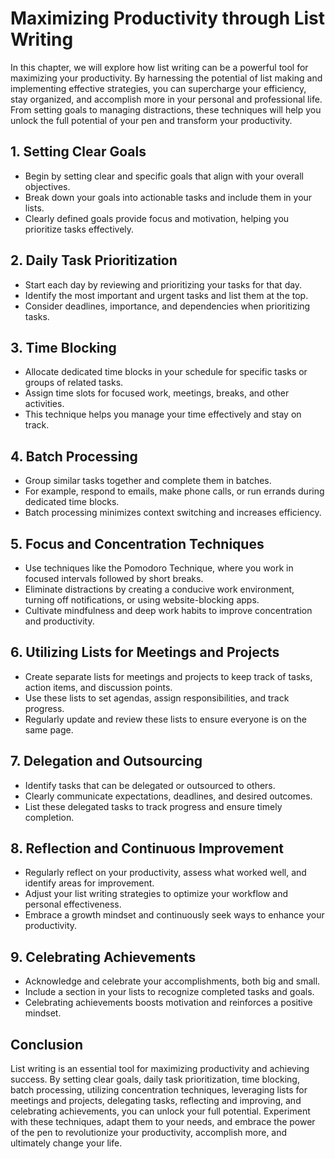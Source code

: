 Maximizing Productivity through List Writing
=======================================================

In this chapter, we will explore how list writing can be a powerful tool for maximizing your productivity. By harnessing the potential of list making and implementing effective strategies, you can supercharge your efficiency, stay organized, and accomplish more in your personal and professional life. From setting goals to managing distractions, these techniques will help you unlock the full potential of your pen and transform your productivity.

**1. Setting Clear Goals**
--------------------------

* Begin by setting clear and specific goals that align with your overall objectives.
* Break down your goals into actionable tasks and include them in your lists.
* Clearly defined goals provide focus and motivation, helping you prioritize tasks effectively.

**2. Daily Task Prioritization**
--------------------------------

* Start each day by reviewing and prioritizing your tasks for that day.
* Identify the most important and urgent tasks and list them at the top.
* Consider deadlines, importance, and dependencies when prioritizing tasks.

**3. Time Blocking**
--------------------

* Allocate dedicated time blocks in your schedule for specific tasks or groups of related tasks.
* Assign time slots for focused work, meetings, breaks, and other activities.
* This technique helps you manage your time effectively and stay on track.

**4. Batch Processing**
-----------------------

* Group similar tasks together and complete them in batches.
* For example, respond to emails, make phone calls, or run errands during dedicated time blocks.
* Batch processing minimizes context switching and increases efficiency.

**5. Focus and Concentration Techniques**
-----------------------------------------

* Use techniques like the Pomodoro Technique, where you work in focused intervals followed by short breaks.
* Eliminate distractions by creating a conducive work environment, turning off notifications, or using website-blocking apps.
* Cultivate mindfulness and deep work habits to improve concentration and productivity.

**6. Utilizing Lists for Meetings and Projects**
------------------------------------------------

* Create separate lists for meetings and projects to keep track of tasks, action items, and discussion points.
* Use these lists to set agendas, assign responsibilities, and track progress.
* Regularly update and review these lists to ensure everyone is on the same page.

**7. Delegation and Outsourcing**
---------------------------------

* Identify tasks that can be delegated or outsourced to others.
* Clearly communicate expectations, deadlines, and desired outcomes.
* List these delegated tasks to track progress and ensure timely completion.

**8. Reflection and Continuous Improvement**
--------------------------------------------

* Regularly reflect on your productivity, assess what worked well, and identify areas for improvement.
* Adjust your list writing strategies to optimize your workflow and personal effectiveness.
* Embrace a growth mindset and continuously seek ways to enhance your productivity.

**9. Celebrating Achievements**
-------------------------------

* Acknowledge and celebrate your accomplishments, both big and small.
* Include a section in your lists to recognize completed tasks and goals.
* Celebrating achievements boosts motivation and reinforces a positive mindset.

**Conclusion**
--------------

List writing is an essential tool for maximizing productivity and achieving success. By setting clear goals, daily task prioritization, time blocking, batch processing, utilizing concentration techniques, leveraging lists for meetings and projects, delegating tasks, reflecting and improving, and celebrating achievements, you can unlock your full potential. Experiment with these techniques, adapt them to your needs, and embrace the power of the pen to revolutionize your productivity, accomplish more, and ultimately change your life.
